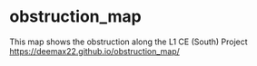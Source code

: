 # obstruction_map
This map shows the obstruction along the L1 CE (South) Project
https://deemax22.github.io/obstruction_map/
